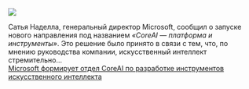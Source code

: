 <!--2025-01-14 18:07:56-->
<div class="yb">
  <div class="rss smaller1 habr"><img src="https://habrastorage.org/getpro/habr/upload_files/dee/864/208/dee8642080a6d84c7123189b65a43315.png" /><p>Сатья Наделла, генеральный директор Microsoft, сообщил о запуске нового направления под названием <em>«CoreAI — платформа и инструменты»</em>. Это решение было принято в связи с тем, что, по мнению руководства компании, искусственный интеллект стремительно... <br><a class="light" href="https://habr.com/ru/companies/bothub/news/873652/?utm_source=habrahabr&utm_medium=rss&utm_campaign=873652">Microsoft формирует отдел CoreAI по разработке инструментов искусственного интеллекта</a></div>
</div>
